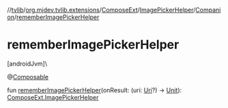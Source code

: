 //[tvlib](../../../../../index.md)/[org.mjdev.tvlib.extensions](../../../index.md)/[ComposeExt](../../index.md)/[ImagePickerHelper](../index.md)/[Companion](index.md)/[rememberImagePickerHelper](remember-image-picker-helper.md)

# rememberImagePickerHelper

[androidJvm]\

@[Composable](https://developer.android.com/reference/kotlin/androidx/compose/runtime/Composable.html)

fun [rememberImagePickerHelper](remember-image-picker-helper.md)(onResult: (uri: [Uri](https://developer.android.com/reference/kotlin/android/net/Uri.html)?) -&gt; [Unit](https://kotlinlang.org/api/latest/jvm/stdlib/kotlin/-unit/index.html)): [ComposeExt.ImagePickerHelper](../index.md)
